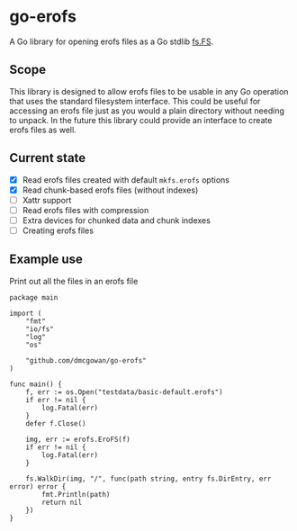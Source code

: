 # go-erofs

A Go library for opening erofs files as a Go stdlib [fs.FS](https://pkg.go.dev/io/fs#FS).

## Scope

This library is designed to allow erofs files to be usable in any Go operation that uses
the standard filesystem interface. This could be useful for accessing an erofs file just
as you would a plain directory without needing to unpack. In the future this library
could provide an interface to create erofs files as well.

## Current state

- [x] Read erofs files created with default `mkfs.erofs` options
- [x] Read chunk-based erofs files (without indexes)
- [ ] Xattr support
- [ ] Read erofs files with compression
- [ ] Extra devices for chunked data and chunk indexes
- [ ] Creating erofs files

## Example use

Print out all the files in an erofs file

```
package main

import (
	"fmt"
	"io/fs"
	"log"
	"os"

	"github.com/dmcgowan/go-erofs"
)

func main() {
	f, err := os.Open("testdata/basic-default.erofs")
	if err != nil {
		log.Fatal(err)
	}
	defer f.Close()

	img, err := erofs.EroFS(f)
	if err != nil {
		log.Fatal(err)
	}

	fs.WalkDir(img, "/", func(path string, entry fs.DirEntry, err error) error {
		fmt.Println(path)
		return nil
	})
}
```
